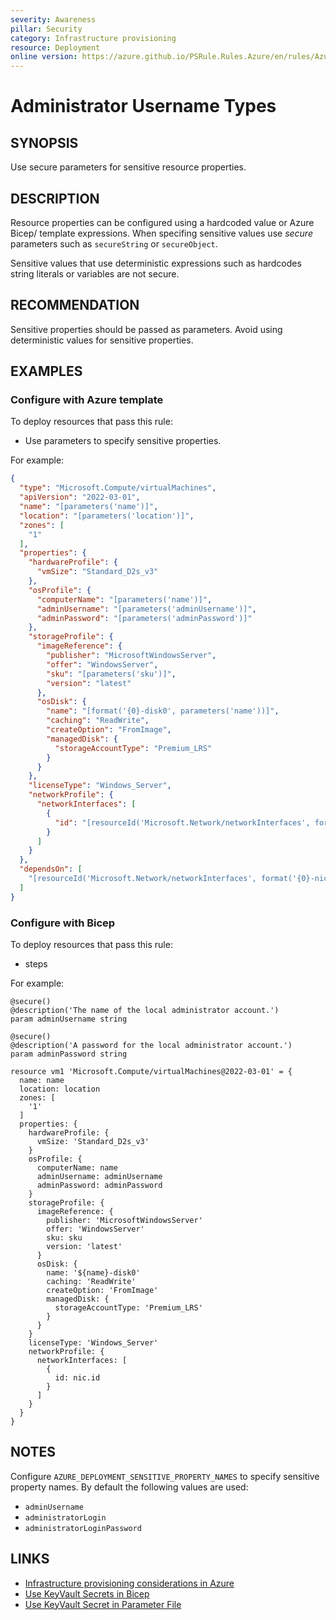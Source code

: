 ```yaml
---
severity: Awareness
pillar: Security
category: Infrastructure provisioning
resource: Deployment
online version: https://azure.github.io/PSRule.Rules.Azure/en/rules/Azure.Deployment.AdminUsername/
---
```


# Administrator Username Types

## SYNOPSIS

Use secure parameters for sensitive resource properties.

## DESCRIPTION

Resource properties can be configured using a hardcoded value or Azure Bicep/ template expressions.
When specifing sensitive values use _secure_ parameters such as `secureString` or `secureObject`.

Sensitive values that use deterministic expressions such as hardcodes string literals or variables are not secure.

## RECOMMENDATION

Sensitive properties should be passed as parameters.
Avoid using deterministic values for sensitive properties.

## EXAMPLES

### Configure with Azure template

To deploy resources that pass this rule:

- Use parameters to specify sensitive properties.

For example:

```json
{
  "type": "Microsoft.Compute/virtualMachines",
  "apiVersion": "2022-03-01",
  "name": "[parameters('name')]",
  "location": "[parameters('location')]",
  "zones": [
    "1"
  ],
  "properties": {
    "hardwareProfile": {
      "vmSize": "Standard_D2s_v3"
    },
    "osProfile": {
      "computerName": "[parameters('name')]",
      "adminUsername": "[parameters('adminUsername')]",
      "adminPassword": "[parameters('adminPassword')]"
    },
    "storageProfile": {
      "imageReference": {
        "publisher": "MicrosoftWindowsServer",
        "offer": "WindowsServer",
        "sku": "[parameters('sku')]",
        "version": "latest"
      },
      "osDisk": {
        "name": "[format('{0}-disk0', parameters('name'))]",
        "caching": "ReadWrite",
        "createOption": "FromImage",
        "managedDisk": {
          "storageAccountType": "Premium_LRS"
        }
      }
    },
    "licenseType": "Windows_Server",
    "networkProfile": {
      "networkInterfaces": [
        {
          "id": "[resourceId('Microsoft.Network/networkInterfaces', format('{0}-nic0', parameters('name')))]"
        }
      ]
    }
  },
  "dependsOn": [
    "[resourceId('Microsoft.Network/networkInterfaces', format('{0}-nic0', parameters('name')))]"
  ]
}
```

### Configure with Bicep

To deploy resources that pass this rule:

- steps

For example:

```bicep
@secure()
@description('The name of the local administrator account.')
param adminUsername string

@secure()
@description('A password for the local administrator account.')
param adminPassword string

resource vm1 'Microsoft.Compute/virtualMachines@2022-03-01' = {
  name: name
  location: location
  zones: [
    '1'
  ]
  properties: {
    hardwareProfile: {
      vmSize: 'Standard_D2s_v3'
    }
    osProfile: {
      computerName: name
      adminUsername: adminUsername
      adminPassword: adminPassword
    }
    storageProfile: {
      imageReference: {
        publisher: 'MicrosoftWindowsServer'
        offer: 'WindowsServer'
        sku: sku
        version: 'latest'
      }
      osDisk: {
        name: '${name}-disk0'
        caching: 'ReadWrite'
        createOption: 'FromImage'
        managedDisk: {
          storageAccountType: 'Premium_LRS'
        }
      }
    }
    licenseType: 'Windows_Server'
    networkProfile: {
      networkInterfaces: [
        {
          id: nic.id
        }
      ]
    }
  }
}
```

## NOTES

Configure `AZURE_DEPLOYMENT_SENSITIVE_PROPERTY_NAMES` to specify sensitive property names.
By default the following values are used:

- `adminUsername`
- `administratorLogin`
- `administratorLoginPassword`

## LINKS

- [Infrastructure provisioning considerations in Azure](https://learn.microsoft.com/azure/architecture/framework/security/deploy-infrastructure)
- [Use KeyVault Secrets in Bicep](https://docs.microsoft.com/azure/azure-resource-manager/bicep/key-vault-parameter)
- [Use KeyVault Secret in Parameter File](https://docs.microsoft.com/azure/azure-resource-manager/templates/template-tutorial-use-key-vault#edit-the-parameters-file)
